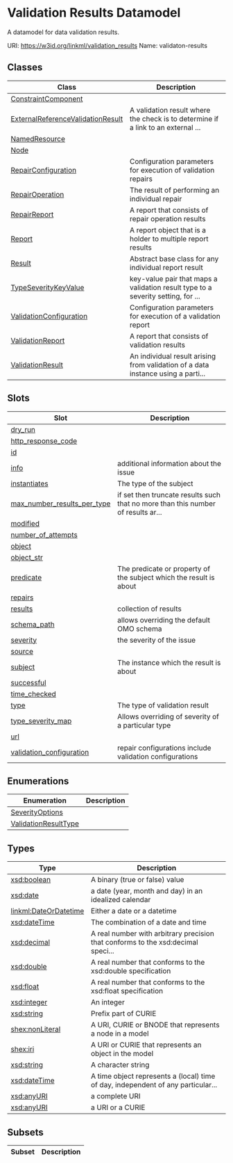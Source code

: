 # Validation Results Datamodel

A datamodel for data validation results.

URI: https://w3id.org/linkml/validation_results
Name: validaton-results

## Classes

| Class | Description |
| --- | --- |
| [ConstraintComponent](ConstraintComponent.md) |  |
| [ExternalReferenceValidationResult](ExternalReferenceValidationResult.md) | A validation result where the check is to determine if a link to an external ... |
| [NamedResource](NamedResource.md) |  |
| [Node](Node.md) |  |
| [RepairConfiguration](RepairConfiguration.md) | Configuration parameters for execution of validation repairs |
| [RepairOperation](RepairOperation.md) | The result of performing an individual repair |
| [RepairReport](RepairReport.md) | A report that consists of repair operation results |
| [Report](Report.md) | A report object that is a holder to multiple report results |
| [Result](Result.md) | Abstract base class for any individual report result |
| [TypeSeverityKeyValue](TypeSeverityKeyValue.md) | key-value pair that maps a validation result type to a severity setting, for ... |
| [ValidationConfiguration](ValidationConfiguration.md) | Configuration parameters for execution of a validation report |
| [ValidationReport](ValidationReport.md) | A report that consists of validation results |
| [ValidationResult](ValidationResult.md) | An individual result arising from validation of a data instance using a parti... |


## Slots

| Slot | Description |
| --- | --- |
| [dry_run](dry_run.md) |  |
| [http_response_code](http_response_code.md) |  |
| [id](id.md) |  |
| [info](info.md) | additional information about the issue |
| [instantiates](instantiates.md) | The type of the subject |
| [max_number_results_per_type](max_number_results_per_type.md) | if set then truncate results such that no more than this number of results ar... |
| [modified](modified.md) |  |
| [number_of_attempts](number_of_attempts.md) |  |
| [object](object.md) |  |
| [object_str](object_str.md) |  |
| [predicate](predicate.md) | The predicate or property of the subject which the result is about |
| [repairs](repairs.md) |  |
| [results](results.md) | collection of results |
| [schema_path](schema_path.md) | allows overriding the default OMO schema |
| [severity](severity.md) | the severity of the issue |
| [source](source.md) |  |
| [subject](subject.md) | The instance which the result is about |
| [successful](successful.md) |  |
| [time_checked](time_checked.md) |  |
| [type](type.md) | The type of validation result |
| [type_severity_map](type_severity_map.md) | Allows overriding of severity of a particular type |
| [url](url.md) |  |
| [validation_configuration](validation_configuration.md) | repair configurations include validation configurations |


## Enumerations

| Enumeration | Description |
| --- | --- |
| [SeverityOptions](SeverityOptions.md) |  |
| [ValidationResultType](ValidationResultType.md) |  |


## Types

| Type | Description |
| --- | --- |
| [xsd:boolean](http://www.w3.org/2001/XMLSchema#boolean) | A binary (true or false) value |
| [xsd:date](http://www.w3.org/2001/XMLSchema#date) | a date (year, month and day) in an idealized calendar |
| [linkml:DateOrDatetime](https://w3id.org/linkml/DateOrDatetime) | Either a date or a datetime |
| [xsd:dateTime](http://www.w3.org/2001/XMLSchema#dateTime) | The combination of a date and time |
| [xsd:decimal](http://www.w3.org/2001/XMLSchema#decimal) | A real number with arbitrary precision that conforms to the xsd:decimal speci... |
| [xsd:double](http://www.w3.org/2001/XMLSchema#double) | A real number that conforms to the xsd:double specification |
| [xsd:float](http://www.w3.org/2001/XMLSchema#float) | A real number that conforms to the xsd:float specification |
| [xsd:integer](http://www.w3.org/2001/XMLSchema#integer) | An integer |
| [xsd:string](http://www.w3.org/2001/XMLSchema#string) | Prefix part of CURIE |
| [shex:nonLiteral](shex:nonLiteral) | A URI, CURIE or BNODE that represents a node in a model |
| [shex:iri](shex:iri) | A URI or CURIE that represents an object in the model |
| [xsd:string](http://www.w3.org/2001/XMLSchema#string) | A character string |
| [xsd:dateTime](http://www.w3.org/2001/XMLSchema#dateTime) | A time object represents a (local) time of day, independent of any particular... |
| [xsd:anyURI](http://www.w3.org/2001/XMLSchema#anyURI) | a complete URI |
| [xsd:anyURI](http://www.w3.org/2001/XMLSchema#anyURI) | a URI or a CURIE |


## Subsets

| Subset | Description |
| --- | --- |
